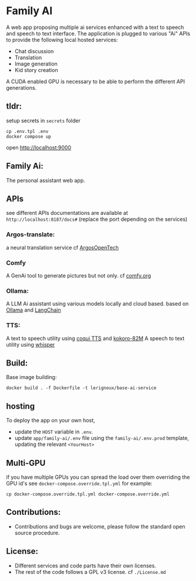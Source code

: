 # Family AI
A web app proposing multiple ai services enhanced with a text to speech and speech to text interface.
The application is plugged to various "Ai" APIs to provide the following local hosted services:
* Chat discussion
* Translation
* Image generation
* Kid story creation

A CUDA enabled GPU is necessary to be able to perform the different API generations.

## tldr:
setup secrets in `secrets` folder
```shell
cp .env.tpl .env
docker compose up
```
open [http://localhost:9000](http://localhost:9000)

## Family Ai:
The personal assistant web app.

## APIs
see different APIs documentations are available at `http://localhost:8187/docs#` (replace the port depending on the services)

### Argos-translate:
a neural translation service cf [ArgosOpenTech](https://www.argosopentech.com/)

### Comfy
A GenAi tool to generate pictures but not only. cf [comfy.org](https://docs.comfy.org)

### Ollama:
A LLM Ai assistant using various models locally and cloud based. based on [Ollama](https://ollama.com/) and [LangChain](https://www.langchain.com/)

### TTS:
A text to speech utility using [coqui TTS](https://github.com/coqui-ai/TTS) and [kokoro-82M](https://huggingface.co/hexgrad/Kokoro-82M)
A speech to text utility using [whisper](https://github.com/openai/whisper)

## Build:
Base image building:
```
docker build . -f Dockerfile -t lerignoux/base-ai-service
```

## hosting
To deploy the app on your own host,
* update the `HOST` variable in `.env`.
* update `app/family-ai/.env` file using the `family-ai/.env.prod` template, updating the relevant `<YourHost>`

## Multi-GPU
if you have multiple GPUs you can spread the load over them overriding the GPU id's
see `docker-compose.override.tpl.yml` for example:
```
cp docker-compose.override.tpl.yml docker-compose.override.yml
```

## Contributions:
* Contributions and bugs are welcome, please follow the standard open source procedure.

## License:
* Different services and code parts have their own licenses.
* The rest of the code follows a GPL v3 license. cf `./License.md`
